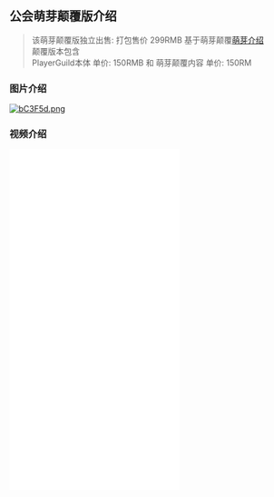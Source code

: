 ## 公会萌芽颠覆版介绍

> 该萌芽颠覆版独立出售: 打包售价 299RMB 
> 基于萌芽颠覆[萌芽介绍](https://www.mcbbs.net/thread-1063561-1-1.html)    
> 颠覆版本包含   
> PlayerGuild本体 单价: 150RMB 和 萌芽颠覆内容 单价: 150RM

### 图片介绍

[![bC3F5d.png](https://s4.ax1x.com/2022/02/23/bC3F5d.png)](https://imgtu.com/i/bC3F5d)

### 视频介绍
<iframe src="//player.bilibili.com/player.html?aid=894356826&bvid=BV1EP4y1c75N&cid=515219697&page=1" scrolling="no" border="0" frameborder="no" framespacing="0" allowfullscreen="true" height="600px"> </iframe>